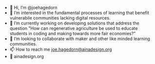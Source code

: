 - 👋 Hi, I’m @joehagedorn
- 👀 I’m interested in the fundamental processes of learning that benefit vulnerabile communities lacking digital resources.
- 🌱 I’m currently working on developing solutions that address the question "How can regenerative agriculture be used to educate students in coding and making towards more fair economies?"
- 💞️ I’m looking to collaborate with maker and other like minded learning communities.
- 📫 How to reach me joe.hagedorn@ainadesign.org
- 👀 ainadesign.org

<!---
joehagedorn/joehagedorn is a ✨ special ✨ repository because its `README.md` (this file) appears on your GitHub profile.
You can click the Preview link to take a look at your changes.
--->
